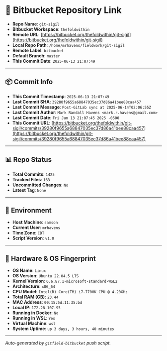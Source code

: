 # 🔗 Bitbucket Repository Link

- **Repo Name**: `git-sigil`
- **Bitbucket Workspace**: `thefoldwithin`
- **Remote URL**: [https://bitbucket.org/thefoldwithin/git-sigil](https://bitbucket.org/thefoldwithin/git-sigil)
- **Local Repo Path**: `/home/mrhavens/fieldwork/git-sigil`
- **Remote Label**: `bitbucket`
- **Default Branch**: `master`
- **This Commit Date**: `2025-06-13 21:07:49`

---

## 📦 Commit Info

- **This Commit Timestamp**: `2025-06-13 21:07:49`
- **Last Commit SHA**: `39280f9655a68847035ec37d86a41bee88caa457`
- **Last Commit Message**: `Post-GitLab sync at 2025-06-14T02:06:55Z`
- **Last Commit Author**: `Mark Randall Havens <mark.r.havens@gmail.com>`
- **Last Commit Date**: `Fri Jun 13 21:07:45 2025 -0500`
- **This Commit URL**: [https://bitbucket.org/thefoldwithin/git-sigil/commits/39280f9655a68847035ec37d86a41bee88caa457](https://bitbucket.org/thefoldwithin/git-sigil/commits/39280f9655a68847035ec37d86a41bee88caa457)

---

## 📊 Repo Status

- **Total Commits**: `1425`
- **Tracked Files**: `163`
- **Uncommitted Changes**: `No`
- **Latest Tag**: `None`

---

## 🧭 Environment

- **Host Machine**: `samson`
- **Current User**: `mrhavens`
- **Time Zone**: `CDT`
- **Script Version**: `v1.0`

---

## 🧬 Hardware & OS Fingerprint

- **OS Name**: `Linux`
- **OS Version**: `Ubuntu 22.04.5 LTS`
- **Kernel Version**: `6.6.87.1-microsoft-standard-WSL2`
- **Architecture**: `x86_64`
- **CPU Model**: `Intel(R) Core(TM) i7-7700K CPU @ 4.20GHz`
- **Total RAM (GB)**: `23.44`
- **MAC Address**: `00:15:5d:11:35:bd`
- **Local IP**: `172.28.107.95`
- **Running in Docker**: `No`
- **Running in WSL**: `Yes`
- **Virtual Machine**: `wsl`
- **System Uptime**: `up 3 days, 3 hours, 40 minutes`

---

_Auto-generated by `gitfield-bitbucket` push script._
